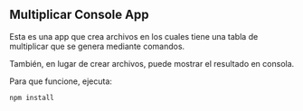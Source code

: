 
## Multiplicar Console App

Esta es una app que crea archivos en los cuales tiene una tabla de multiplicar que se genera mediante comandos.

También, en lugar de crear archivos, puede mostrar el resultado en consola.

Para que funcione, ejecuta:

```
npm install
```
